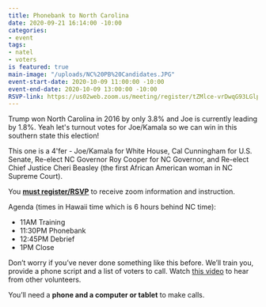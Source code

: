 ```yaml
---
title: Phonebank to North Carolina
date: 2020-09-21 16:14:00 -10:00
categories:
- event
tags:
- natel
- voters
is featured: true
main-image: "/uploads/NC%20PB%20Candidates.JPG"
event-start-date: 2020-10-09 11:00:00 -10:00
event-end-date: 2020-10-09 13:00:00 -10:00
RSVP-link: https://us02web.zoom.us/meeting/register/tZMlce-vrDwqG93LGlpMbG0ViIU8jeur1adv
---
```


Trump won North Carolina in 2016 by only 3.8% and Joe is currently leading by 1.8%. Yeah let's turnout votes for Joe/Kamala so we can win in this southern state this election!

This one is a 4'fer - Joe/Kamala for White House, Cal Cunningham for U.S. Senate, Re-elect NC Governor Roy Cooper for NC Governor, and Re-elect Chief Justice Cheri Beasley (the first African American woman in NC Supreme Court).

You [**must register/RSVP**](https://us02web.zoom.us/meeting/register/tZMlce-vrDwqG93LGlpMbG0ViIU8jeur1adv) to receive zoom information and instruction.

Agenda (times in Hawaii time which is 6 hours behind NC time):
* 11AM Training
* 11:30PM Phonebank
* 12:45PM Debrief
* 1PM Close

Don’t worry if you’ve never done something like this before. We’ll train you, provide a phone script and a list of voters to call.  Watch [this video](https://www.youtube.com/watch?v=6J9vREXbXlM&feature=youtu.be) to hear from other volunteers.

You’ll need a **phone and a computer or tablet** to make calls.